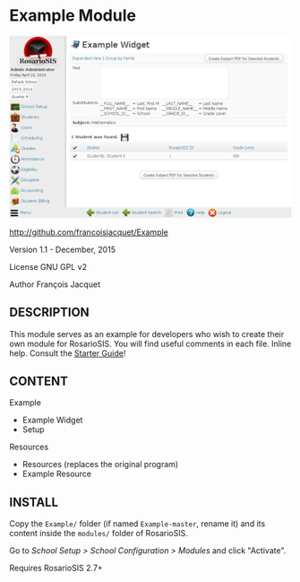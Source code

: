 Example Module
==============

![screenshot](https://raw.githubusercontent.com/francoisjacquet/Example/master/screenshot.png)

http://github.com/francoisjacquet/Example

Version 1.1 - December, 2015

License GNU GPL v2

Author François Jacquet

DESCRIPTION
-----------
This module serves as an example for developers who wish to create their own module for RosarioSIS.
You will find useful comments in each file.
Inline help.
Consult the [Starter Guide](https://github.com/francoisjacquet/Example/wiki/Starter-Guide/)!

CONTENT
-------
Example
- Example Widget
- Setup

Resources
- Resources (replaces the original program)
- Example Resource

INSTALL
-------
Copy the `Example/` folder (if named `Example-master`, rename it) and its content inside the `modules/` folder of RosarioSIS.

Go to _School Setup > School Configuration > Modules_ and click "Activate".

Requires RosarioSIS 2.7+
